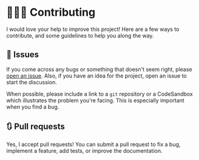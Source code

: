 # 👨🏼‍💻 Contributing

I would love your help to improve this project! Here are a few ways to contribute, and some guidelines to help you along the way.

## 🐛 Issues

If you come across any bugs or something that doesn't seem right, please [open an issue](https://github.com/codiume/the-tapp-stack/issues). Also, if you have an idea for the project, open an issue to start the discussion.

When possible, please include a link to a `git` repository or a CodeSandbox which illustrates the problem you're facing. This is especially important when you find a bug.

## 🔃 Pull requests

Yes, I accept pull requests! You can submit a pull request to fix a bug, implement a feature, add tests, or improve the documentation.
